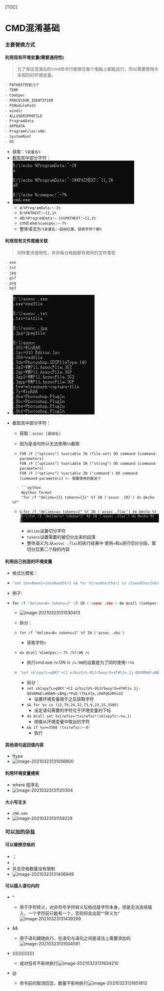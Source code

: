 [TOC]

# CMD混淆基础

### 主要替换方式

#### 利用现有环境变量(需要通用性)

> 为了保证混淆后的cmd命令行能够在每个电脑上都能运行，所以需要使用大多相同的环境变量。

```c++
- PATHEXT的前几个
- TEMP
- ComSpec
- PROCESSOR_IDENTIFIER
- PSModulePath
- windir
- ALLUSERSPROFILE
- ProgramData
- APPDATA
- ProgramFiles(x86)
- SystemRoot
- OS
```

- 获取：`%变量名%`
- 截取其中部分字符：
- ![image-20210323114139166](https://github.com/XforsecW12Lab/CmdConverter/raw/main/CMD%E6%B7%B7%E6%B7%86_Images/image-20210323114139166.png)
  - a:`%ProgramData:~-1%`
  - b:`%PATHEXT:~11,1%`
  - ab:`%ProgramData:~-1%%PATHEXT:~11,1%`
  - cmd.exe:`%comspec:~-7%`
  - 整体语法为:`%变量名:~起始位置，获取字符个数%`

#### 利用现有文件尾缀关联

> 同样要求通用性，并非每台电脑都有相同的文件类型

```c++
- exe
- txt
- jpg
- gif
- png
- mp3
```

- ![image-20210323125344879](https://github.com/XforsecW12Lab/CmdConverter/raw/main/CMD%E6%B7%B7%E6%B7%86_Images/image-20210323125344879.png)

- 截取其中部分字符：

  - 获取：`assoc [尾缀名]`

  - 因为是语句所以无法使用`%%`截取

  - ```
    FOR /F ["options"] %variable IN (file-set) DO command [command-parameters]
    FOR /F ["options"] %variable IN ("string") DO command [command-parameters]
    FOR /F ["options"] %variable IN ('command') DO command [command-parameters] <- 需要使用的是这个
    ```

  ```
    - ```python
      #python format
      "for /f "delims={1} tokens={2}" %f IN ('assoc .{0}') do @echo %f"
  ```

    - c:`for /f "delims=a= tokens=2" %f IN ('assoc .flac') do @echo %f`![image-20210323125529274](https://github.com/XforsecW12Lab/CmdConverter/raw/main/CMD%E6%B7%B7%E6%B7%86_Images/image-20210323125529274.png)

      - `delims`设置切分字符
      - `tokens`设置需要的被切分出来的段落
      - 整体语义为:从`assoc .flac`的执行结果中 使用`=`和`a`进行切分分段，取切分后第二个段的内容

#### 利用自己创造的环境变量

- 格式化模板：

-    ```c++
     "set {envName}={envRandStr} && for %{randVarChar} in ({needCharInEnvIndex},{indexEndTag}) do @call set {commandEnvName}=!{commandEnvName}!!{envName}:~%{randVarChar},1!&& if %{randVarChar}=={indexEndTag} !{commandEnvName}:~-{commandLength}! {commandFinalSyllable}“
     ```

- 例子:

- ```C++
  for /f "delims=B= tokens=2" %f IN ('assoc .vbs') do @call %ComSpec:~-7% /%f:ON /c "set sklxpyfc=q0KY'+CI o/bsz{n%-8SJr5wuy!U=4T#t}v.1j-Q$VAMmE\aN6W9~cBHg;*PeO:lfkLX7p,iDdF@G2Rhx3Z && for %u in (12,79,24,32,73,9,23,15,3586) do @call set txirwfxz=!txirwfxz!!sklxpyfc:~%u,1!&& if %u==3586 !txirwfxz:~-8!
  ```

  - ![image-20210323131030413](https://github.com/XforsecW12Lab/CmdConverter/raw/main/CMD%E6%B7%B7%E6%B7%86_Images/image-20210323131030413.png)

  - 拆分：

  - `for /f "delims=B= tokens=2" %f IN ('assoc .vbs') `

    - 获取字符`v`

  - `do @call %ComSpec:~-7% /%f:ON /c`

    - 执行cmd.exe /v:ON /c `/v:ON`的设置是为了同时使用`!!%%`

  - ```C++
    "set sklxpyfc=q0KY'+CI o/bsz{n%-8SJr5wuy!U=4T#t}v.1j-Q$VAMmE\aN6W9~cBHg;*PeO:lfkLX7p,iDdF@G2Rhx3Z && for %u in (12,79,24,32,73,9,23,15,3586) do @call set txirwfxz=!txirwfxz!!sklxpyfc:~%u,1!&& if %u==3586 !txirwfxz:~-8!
    ```

    - 拆分：
    - `set sklxpyfc=q0KY'+CI o/bsz{n%-8SJr5wuy!U=4T#t}v.1j-Q$VAMmE\aN6W9~cBHg;*PeO:lfkLX7p,iDdF@G2Rhx3Z `
      - 设置环境变量用于之后获取字符
    - `&& for %u in (12,79,24,32,73,9,23,15,3586)`
      - 设定语句需要的字符位于环境变量的下标
    - `do @call set txirwfxz=!txirwfxz!!sklxpyfc:~%u,1!`
      - 拼接从环境变量中取出的字符
    - `&& if %u==3586 !txirwfxz:~-8!`
      - 执行

#### 其他语句返回值内容

- ftype
- ![image-20210323131056600](https://github.com/XforsecW12Lab/CmdConverter/raw/main/CMD%E6%B7%B7%E6%B7%86_Images/image-20210323131056600.png)

#### 利用环境变量搜索

- where 程序名
- ![image-20210323131120304](https://github.com/XforsecW12Lab/CmdConverter/raw/main/CMD%E6%B7%B7%E6%B7%86_Images/image-20210323131120304.png)

#### 大小写无关

- `cMd.eXe`
- ![image-20210323131159229](https://github.com/XforsecW12Lab/CmdConverter/raw/main/CMD%E6%B7%B7%E6%B7%86_Images/image-20210323131159229.png)

### 可以加的杂盐

#### 可以替换空格的

- ；
- ，
- 并且空格数量没有限制
- ![image-20210323131406949](https://github.com/XforsecW12Lab/CmdConverter/raw/main/CMD%E6%B7%B7%E6%B7%86_Images/image-20210323131406949.png)

#### 可以插入语句内的

- ^

  - 用于字符转义，对非符号字符转义后依旧是字符本身。但是无法连续插入，一个字符前只能有一个，否则将会出现^^转义为^![image-20210323131439299](https://github.com/XforsecW12Lab/CmdConverter/raw/main/CMD%E6%B7%B7%E6%B7%86_Images/image-20210323131439299.png)

- &&

  - 用于语句跟随执行，在语句与语句之间是语法上需要添加的![image-20210323131504591](https://github.com/XforsecW12Lab/CmdConverter/raw/main/CMD%E6%B7%B7%E6%B7%86_Images/image-20210323131504591.png)

- ((((((()))))))

  - 成对括号不影响执行![image-20210323131634210](https://github.com/XforsecW12Lab/CmdConverter/raw/main/CMD%E6%B7%B7%E6%B7%86_Images/image-20210323131634210.png)

- @

  - 命令前的取消回显，数量不影响执行![image-20210323131651812](https://github.com/XforsecW12Lab/CmdConverter/raw/main/CMD%E6%B7%B7%E6%B7%86_Images/image-20210323131651812.png)


